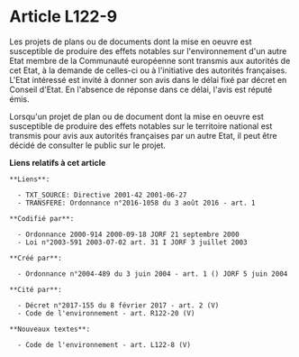 # Article L122-9

Les projets de plans ou de documents dont la mise en oeuvre est susceptible de produire des effets notables sur
l'environnement d'un autre Etat membre de la Communauté européenne sont transmis aux autorités de cet Etat, à la demande de
celles-ci ou à l'initiative des autorités françaises. L'Etat intéressé est invité à donner son avis dans le délai fixé par
décret en Conseil d'Etat. En l'absence de réponse dans ce délai, l'avis est réputé émis.

Lorsqu'un projet de plan ou de document dont la mise en oeuvre est susceptible de produire des effets notables sur le
territoire national est transmis pour avis aux autorités françaises par un autre Etat, il peut être décidé de consulter le
public sur le projet.

**Liens relatifs à cet article**

	**Liens**:

	  - TXT_SOURCE: Directive 2001-42 2001-06-27
	  - TRANSFERE: Ordonnance n°2016-1058 du 3 août 2016 - art. 1

	**Codifié par**:

	  - Ordonnance 2000-914 2000-09-18 JORF 21 septembre 2000
	  - Loi n°2003-591 2003-07-02 art. 31 I JORF 3 juillet 2003

	**Créé par**:

	  - Ordonnance n°2004-489 du 3 juin 2004 - art. 1 () JORF 5 juin 2004

	**Cité par**:

	  - Décret n°2017-155 du 8 février 2017 - art. 2 (V)
	  - Code de l'environnement - art. R122-20 (V)

	**Nouveaux textes**:

	  - Code de l'environnement - art. L122-8 (V)
